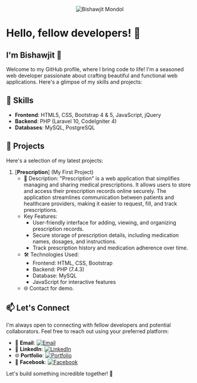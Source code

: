 <!-- Banner Image -->
<p align="center">
  <img src="https://www.facebook.com/photo/?fbid=283539297336426&set=a.211445164545840" alt="Bishawjit Mondol">
</p>

# Hello, fellow developers! 👋
## I'm Bishawjit 🙋

Welcome to my GitHub profile, where I bring code to life! I'm a seasoned web developer passionate about crafting beautiful and functional web applications. Here's a glimpse of my skills and projects:

## 🔧 Skills

- **Frontend**: HTML5, CSS, Bootstrap 4 & 5, JavaScript, jQuery
- **Backend**: PHP (Laravel 10, CodeIgniter 4)
- **Databases**: MySQL, PostgreSQL

## 🚀 Projects

Here's a selection of my latest projects:

1. [**Prescription**] (My First Project)
   - 📄 Description: "Prescription" is a web application that simplifies managing and sharing medical prescriptions. It allows users to store and access their prescription records online securely. The application streamlines communication between patients and healthcare providers, making it easier to request, fill, and track prescriptions.
   - Key Features:
     * User-friendly interface for adding, viewing, and organizing prescription records.
     * Secure storage of prescription details, including medication names, dosages, and instructions.
     * Track prescription history and medication adherence over time.
   - 🛠️ Technologies Used:
     * Frontend: HTML, CSS, Bootstrap
     * Backend: PHP (7.4.3)
     * Database: MySQL
     * JavaScript for interactive features
   - 🌐 Contact for demo.

## 📫 Let's Connect

I'm always open to connecting with fellow developers and potential collaborators. Feel free to reach out using your preferred platform:

- 📧 **Email**: [![Email](https://img.shields.io/badge/Email-bishawjit2021%40gmail.com-informational?style=for-the-badge&logo=gmail&logoColor=white)](mailto:bishawjit2021@gmail.com)
- 💼 **LinkedIn**: [![LinkedIn](https://img.shields.io/badge/LinkedIn-Connect-blue?style=for-the-badge&logo=linkedin)](https://www.linkedin.com/in/bishawjit-mondol/)
- 🌐 **Portfolio**: [![Portfolio](https://img.shields.io/badge/Portfolio-Visit-orange?style=for-the-badge&logo=web)](http://bishawjit.net/)
- 📘 **Facebook**: [![Facebook](https://img.shields.io/badge/Facebook-Follow-blue?style=for-the-badge&logo=facebook)](https://www.facebook.com/bishawjitme)

Let's build something incredible together! 🚀


